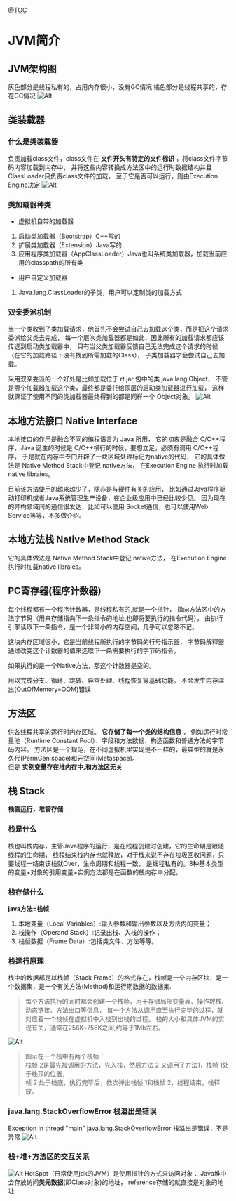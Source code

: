 @[TOC](JVM简介)
# JVM简介

## JVM架构图
灰色部分是线程私有的，占用内存很小，没有GC情况
橘色部分是线程共享的，存在GC情况
![Alt](../jvmJiaGou.jpg)

## 类装载器

### 什么是类装载器
负责加载class文件，class文件在 **文件开头有特定的文件标识** ，将class文件字节码内容加载到内存中，
并将这些内容转换成方法区中的运行时数据结构并且ClassLoader只负责class文件的加载，
至于它是否可以运行，则由Execution Engine决定
![Alt](../classLoader.png)

### 类加载器种类
- 虚拟机自带的加载器
1. 启动类加载器（Bootstrap）C++写的
2. 扩展类加载器（Extension）Java写的
3. 应用程序类加载器（AppClassLoader）Java也叫系统类加载器，加载当前应用的classpath的所有类
- 用户自定义加载器  
1. Java.lang.ClassLoader的子类，用户可以定制类的加载方式

### 双亲委派机制
当一个类收到了类加载请求，他首先不会尝试自己去加载这个类，而是把这个请求委派给父类去完成，
每一个层次类加载器都是如此，因此所有的加载请求都应该传送到启动类加载器中，
只有当父类加载器反馈自己无法完成这个请求的时候（在它的加载路径下没有找到所需加载的Class），
子类加载器才会尝试自己去加载。 

采用双亲委派的一个好处是比如加载位于 rt.jar 包中的类 java.lang.Object，
不管是哪个加载器加载这个类，最终都是委托给顶层的启动类加载器进行加载，
这样就保证了使用不同的类加载器最终得到的都是同样一个 Object对象。 
![Alt](../双亲委派机制.png)

## 本地方法接口 Native Interface
本地接口的作用是融合不同的编程语言为 Java 所用，
它的初衷是融合 C/C++程序，Java 诞生的时候是 C/C++横行的时候，要想立足，必须有调用 C/C++程序，
于是就在内存中专门开辟了一块区域处理标记为native的代码，
它的具体做法是 Native Method Stack中登记 native方法，
在Execution Engine 执行时加载native libraies。

目前该方法使用的越来越少了，除非是与硬件有关的应用，
比如通过Java程序驱动打印机或者Java系统管理生产设备，在企业级应用中已经比较少见。
因为现在的异构领域间的通信很发达，比如可以使用 Socket通信，也可以使用Web Service等等，不多做介绍。

## 本地方法栈 Native Method Stack
它的具体做法是 Native Method Stack中登记 native方法，
  在Execution Engine 执行时加载native libraies。
  
## PC寄存器(程序计数器)
每个线程都有一个程序计数器，是线程私有的,就是一个指针，
指向方法区中的方法字节码（用来存储指向下一条指令的地址,也即将要执行的指令代码），
由执行引擎读取下一条指令，是一个非常小的内存空间，几乎可以忽略不记。  

这块内存区域很小，它是当前线程所执行的字节码的行号指示器，
字节码解释器通过改变这个计数器的值来选取下一条需要执行的字节码指令。
  
如果执行的是一个Native方法，那这个计数器是空的。
 
 用以完成分支、循环、跳转、异常处理、线程恢复等基础功能。
 不会发生内存溢出(OutOfMemory=OOM)错误
 
## 方法区
供各线程共享的运行时内存区域。 **它存储了每一个类的结构信息** ，
例如运行时常量池（Runtime Constant Pool）、字段和方法数据、构造函数和普通方法的字节码内容。
方法区是一个规范，在不同虚拟机里实现是不一样的，最典型的就是永久代(PermGen space)和元空间(Metaspace)。    
但是  **实例变量存在堆内存中,和方法区无关**

## 栈 Stack
**栈管运行，堆管存储**   

### 栈是什么
栈也叫栈内存，主管Java程序的运行，是在线程创建时创建，它的生命期是跟随线程的生命期，
线程结束栈内存也就释放，对于栈来说不存在垃圾回收问题，只要线程一结束该栈就Over，生命周期和线程一致，
是线程私有的。8种基本类型的变量+对象的引用变量+实例方法都是在函数的栈内存中分配。

### 栈存储什么
**java方法=栈帧**
1. 本地变量（Local Variables）:输入参数和输出参数以及方法内的变量；
2. 栈操作（Operand Stack）:记录出栈、入栈的操作；
3. 栈帧数据（Frame Data）:包括类文件、方法等等。

### 栈运行原理   
栈中的数据都是以栈帧（Stack Frame）的格式存在，栈帧是一个内存区块，是一个数据集，是一个有关方法(Method)和运行期数据的数据集.   
> 每个方法执行的同时都会创建一个栈帧，用于存储局部变量表、操作数栈、动态链接、方法出口等信息，
每一个方法从调用直至执行完毕的过程，就对应着一个栈帧在虚拟机中入栈到出栈的过程。
栈的大小和具体JVM的实现有关，通常在256K~756K之间,约等于1Mb左右。

![Alt](../栈运行原理.png)    
>图示在一个栈中有两个栈帧：       
栈帧 2是最先被调用的方法，先入栈，然后方法 2 又调用了方法1，栈帧 1处于栈顶的位置，     
帧 2 处于栈底，执行完毕后，依次弹出栈帧 1和栈帧 2，线程结束，栈释放。 

### java.lang.StackOverflowError 栈溢出是错误
Exception in thread "main" java.lang.StackOverflowError 栈溢出是错误，不是异常
![Alt](../栈溢出.png)

### 栈+堆+方法区的交互关系
![Alt](../交互关系.png)
HotSpot（日常使用jdk的JVM）是使用指针的方式来访问对象：
Java堆中会存放访问**类元数据**(即Class对象)的地址，
reference存储的就直接是对象的地址



